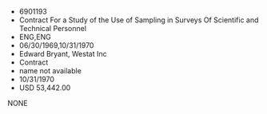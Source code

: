 * 6901193
* Contract For a Study of the Use of Sampling in    Surveys Of Scientific and Technical Personnel
* ENG,ENG
* 06/30/1969,10/31/1970
* Edward Bryant, Westat Inc
* Contract
*   name not available
* 10/31/1970
* USD 53,442.00

NONE